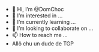 - 👋 Hi, I’m @DomChoc
- 👀 I’m interested in ...
- 🌱 I’m currently learning ...
- 💞️ I’m looking to collaborate on ...
- 📫 How to reach me ...
- Allô chu un dude de TGP
<!---
DomChoc/DomChoc is a ✨ special ✨ repository because its `README.md` (this file) appears on your GitHub profile.
You can click the Preview link to take a look at your changes.
--->
